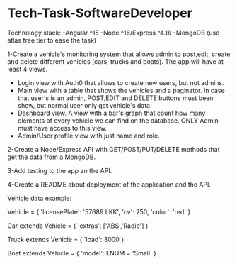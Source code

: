 # Tech-Task-SoftwareDeveloper

Technology stack:
-Angular ^15
-Node ^16/Express ^4.18
-MongoDB (use atlas free tier to ease the task)

1-Create a vehicle's monitoring system that allows admin to post,edit, create and delete different vehicles (cars, trucks and boats). The app will have at least 4 views.

- Login view with Auth0 that allows to create new users, but not admins.
- Main view with a table that shows the vehicles and a paginator. In case that user's is an admin, POST,EDIT and DELETE buttons must been show, but normal user only get vehicle's data.
- Dashboard view. A view with a bar's graph that count how many elements of every vehicle we can find on the database. ONLY Admin must have access to this view.
- Admin/User profile view with just name and role.

2-Create a Node/Express API with GET/POST/PUT/DELETE methods that get the data from a MongoDB.

3-Add testing to the app an the API.

4-Create a README about deployment of the application and the API.

Vehicle data example:

Vehicle = {
  'licensePlate': '57689 LKK',
  'cv': 250,
  'color': 'red'
}

Car extends Vehicle = {
  'extras': ['ABS','Radio']
}

Truck extends Vehicle = {
  'load': 3000
}

Boat extends Vehicle = {
  'model': ENUM = 'Small'
}

